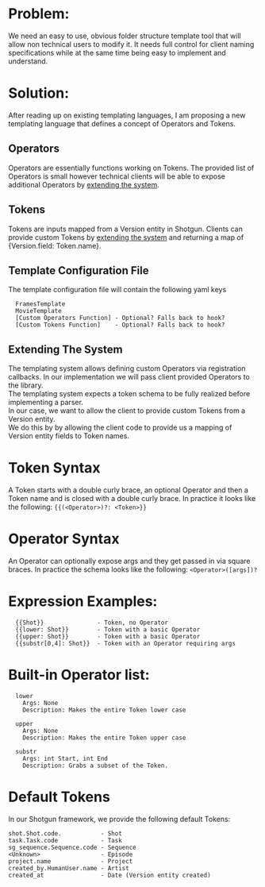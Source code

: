 # Problem:
We need an easy to use, obvious folder structure template tool that will allow non technical users to modify it.
It needs full control for client naming specifications while at the same time being easy to implement and understand.

# Solution:
After reading up on existing templating languages, I am proposing a new templating language that defines a concept of Operators and Tokens.

## Operators
Operators are essentially functions working on Tokens.
The provided list of Operators is small however technical clients will be able to expose additional Operators by [extending the system](#extending-the-system).

## Tokens
Tokens are inputs mapped from a Version entity in Shotgun.
Clients can provide custom Tokens by [extending the system](#extending-the-system) and returning a map of {Version.field: Token.name}.


## Template Configuration File
The template configuration file will contain the following yaml keys  
```
  FramesTemplate
  MovieTemplate
  [Custom Operators Function] - Optional? Falls back to hook?
  [Custom Tokens Function]    - Optional? Falls back to hook?
```

## Extending The System
The templating system allows defining custom Operators via registration callbacks. In our implementation we will pass client provided Operators to the library.  
The templating system expects a token schema to be fully realized before implementing a parser.  
In our case, we want to allow the client to provide custom Tokens from a Version entity.  
We do this by by allowing the client code to provide us a mapping of Version entity fields to Token names.


# Token Syntax
A Token starts with a double curly brace, an optional Operator and then a Token name and is closed with a double curly brace.
In practice it looks like the following: `{{(<Operator>)?: <Token>}}`

# Operator Syntax
An Operator can optionally expose args and they get passed in via square braces.
In practice the schema looks like the following: `<Operator>([args])?`

# Expression Examples:
```
  {{Shot}}               - Token, no Operator
  {{lower: Shot}}        - Token with a basic Operator
  {{upper: Shot}}        - Token with a basic Operator
  {{substr[0,4]: Shot}}  - Token with an Operator requiring args
```


# Built-in Operator list:
```
  lower
    Args: None
    Description: Makes the entire Token lower case

  upper
    Args: None
    Description: Makes the entire Token upper case

  substr
    Args: int Start, int End
    Description: Grabs a subset of the Token.
```

# Default Tokens
In our Shotgun framework, we provide the following default Tokens:
```
shot.Shot.code.           - Shot
task.Task.code            - Task
sg_sequence.Sequence.code - Sequence
<Unknown>                 - Episode
project.name              - Project
created_by.HumanUser.name - Artist
created_at                - Date (Version entity created)
```
